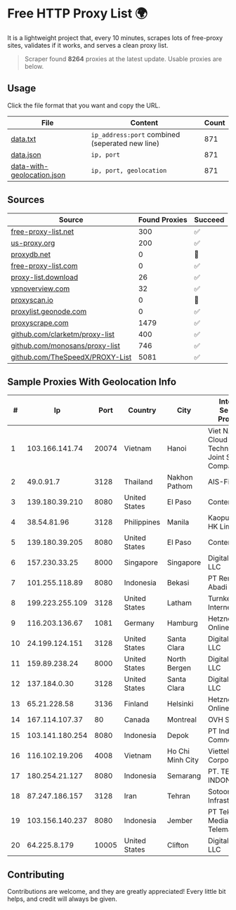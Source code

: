 
# Free HTTP Proxy List 🌍

It is a lightweight project that, every 10 minutes, scrapes lots of free-proxy sites, validates if it works, and serves a clean proxy list.


> Scraper found **8264** proxies at the latest update. Usable proxies are below.

## Usage

Click the file format that you want and copy the URL.


|File|Content|Count|
|----|-------|-----|
|[data.txt](https://raw.githubusercontent.com/themiralay/Proxy-List-World/master/data.txt)|`ip_address:port` combined (seperated new line)|871|
|[data.json](https://raw.githubusercontent.com/themiralay/Proxy-List-World/master/data.json)|`ip, port`|871|
|[data-with-geolocation.json](https://raw.githubusercontent.com/themiralay/Proxy-List-World/master/data-with-geolocation.json)|`ip, port, geolocation`|871|

## Sources

|Source|Found Proxies|Succeed|
|------|-------------|-------|
|[free-proxy-list.net](https://free-proxy-list.net)|300|✅|
|[us-proxy.org](https://www.us-proxy.org)|200|✅|
|[proxydb.net](http://proxydb.net)|0|🚫|
|[free-proxy-list.com](https://free-proxy-list.com/?page=&port=&type%5B%5D=http&type%5B%5D=https&up_time=0&search=Search)|0|✅|
|[proxy-list.download](https://www.proxy-list.download/HTTP)|26|✅|
|[vpnoverview.com](https://vpnoverview.com/privacy/anonymous-browsing/free-proxy-servers)|32|✅|
|[proxyscan.io](https://www.proxyscan.io)|0|🚫|
|[proxylist.geonode.com](https://proxylist.geonode.com/api/proxy-list?limit=300&page=1&sort_by=lastChecked&sort_type=desc&protocols=http,https)|0|✅|
|[proxyscrape.com](https://api.proxyscrape.com/v2/?request=displayproxies&protocol=http&timeout=10000&country=all&ssl=all&anonymity=all)|1479|✅|
|[github.com/clarketm/proxy-list](https://raw.githubusercontent.com/clarketm/proxy-list/master/proxy-list-raw.txt)|400|✅|
|[github.com/monosans/proxy-list](https://raw.githubusercontent.com/monosans/proxy-list/main/proxies/http.txt)|746|✅|
|[github.com/TheSpeedX/PROXY-List](https://raw.githubusercontent.com/TheSpeedX/PROXY-List/master/http.txt)|5081|✅|


## Sample Proxies With Geolocation Info

|#|Ip|Port|Country|City|Internet Service Provider|
|-|--|----|-------|----|-------------------------|
|1|103.166.141.74|20074|Vietnam|Hanoi|Viet NAM Cloud Technology Joint Stock Company|
|2|49.0.91.7|3128|Thailand|Nakhon Pathom|AIS-Fibre|
|3|139.180.39.210|8080|United States|El Paso|Conterra|
|4|38.54.81.96|3128|Philippines|Manila|Kaopu Cloud HK Limited|
|5|139.180.39.205|8080|United States|El Paso|Conterra|
|6|157.230.33.25|8000|Singapore|Singapore|DigitalOcean, LLC|
|7|101.255.118.89|8080|Indonesia|Bekasi|PT Remala Abadi|
|8|199.223.255.109|3128|United States|Latham|Turnkey Internet Inc.|
|9|116.203.136.67|1081|Germany|Hamburg|Hetzner Online GmbH|
|10|24.199.124.151|3128|United States|Santa Clara|DigitalOcean, LLC|
|11|159.89.238.24|8000|United States|North Bergen|DigitalOcean, LLC|
|12|137.184.0.30|3128|United States|Santa Clara|DigitalOcean, LLC|
|13|65.21.228.58|3136|Finland|Helsinki|Hetzner Online GmbH|
|14|167.114.107.37|80|Canada|Montreal|OVH SAS|
|15|103.141.180.254|8080|Indonesia|Depok|PT Indonesia Comnets Plus|
|16|116.102.19.206|4008|Vietnam|Ho Chi Minh City|Viettel Corporation|
|17|180.254.21.127|8080|Indonesia|Semarang|PT. TELKOM INDONESIA|
|18|87.247.186.157|3128|Iran|Tehran|Sotoon Cloud Infrastracuture|
|19|103.156.140.237|8080|Indonesia|Jember|PT Tekling Media Telematika|
|20|64.225.8.179|10005|United States|Clifton|DigitalOcean, LLC|



## Contributing

Contributions are welcome, and they are greatly appreciated! Every
little bit helps, and credit will always be given.

